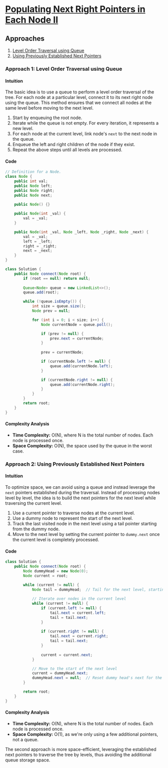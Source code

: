 # [Populating Next Right Pointers in Each Node II](https://leetcode.com/problems/populating-next-right-pointers-in-each-node-ii/)

## Approaches
1. [Level Order Traversal using Queue](#approach-1-level-order-traversal-using-queue)
2. [Using Previously Established Next Pointers](#approach-2-using-previously-established-next-pointers)

### Approach 1: Level Order Traversal using Queue

#### Intuition
The basic idea is to use a queue to perform a level order traversal of the tree. For each node at a particular level, connect it to its next right node using the queue. This method ensures that we connect all nodes at the same level before moving to the next level.

1. Start by enqueuing the root node.
2. Iterate while the queue is not empty. For every iteration, it represents a new level.
3. For each node at the current level, link node's `next` to the next node in the queue.
4. Enqueue the left and right children of the node if they exist.
5. Repeat the above steps until all levels are processed.

#### Code
```java
// Definition for a Node.
class Node {
    public int val;
    public Node left;
    public Node right;
    public Node next;

    public Node() {}
    
    public Node(int _val) {
        val = _val;
    }

    public Node(int _val, Node _left, Node _right, Node _next) {
        val = _val;
        left = _left;
        right = _right;
        next = _next;
    }
}

class Solution {
    public Node connect(Node root) {
        if (root == null) return null;
        
        Queue<Node> queue = new LinkedList<>();
        queue.add(root);

        while (!queue.isEmpty()) {
            int size = queue.size();
            Node prev = null;

            for (int i = 0; i < size; i++) {
                Node currentNode = queue.poll();

                if (prev != null) {
                    prev.next = currentNode;
                }
                
                prev = currentNode;

                if (currentNode.left != null) {
                    queue.add(currentNode.left);
                }

                if (currentNode.right != null) {
                    queue.add(currentNode.right);
                }
            }
        }
        return root;
    }
}
```

#### Complexity Analysis
- **Time Complexity:** O(N), where N is the total number of nodes. Each node is processed once.
- **Space Complexity:** O(N), the space used by the queue in the worst case.

### Approach 2: Using Previously Established Next Pointers

#### Intuition
To optimize space, we can avoid using a queue and instead leverage the `next` pointers established during the traversal. Instead of processing nodes level by level, the idea is to build the next pointers for the next level while traversing the current level.

1. Use a current pointer to traverse nodes at the current level.
2. Use a dummy node to represent the start of the next level.
3. Track the last visited node in the next level using a tail pointer starting from the dummy node.
4. Move to the next level by setting the current pointer to `dummy.next` once the current level is completely processed.

#### Code
```java
class Solution {
    public Node connect(Node root) {
        Node dummyHead = new Node(0);
        Node current = root;

        while (current != null) {
            Node tail = dummyHead;  // Tail for the next level, starting from the dummy head.
            
            // Iterate over nodes in the current level
            while (current != null) {
                if (current.left != null) {
                    tail.next = current.left;
                    tail = tail.next;
                }
                
                if (current.right != null) {
                    tail.next = current.right;
                    tail = tail.next;
                }
                
                current = current.next;
            }

            // Move to the start of the next level
            current = dummyHead.next;
            dummyHead.next = null;  // Reset dummy head's next for the next iteration/level.
        }

        return root;
    }
}
```

#### Complexity Analysis
- **Time Complexity:** O(N), where N is the total number of nodes. Each node is processed once.
- **Space Complexity:** O(1), as we're only using a few additional pointers, not a queue.

The second approach is more space-efficient, leveraging the established next pointers to traverse the tree by levels, thus avoiding the additional queue storage space.

